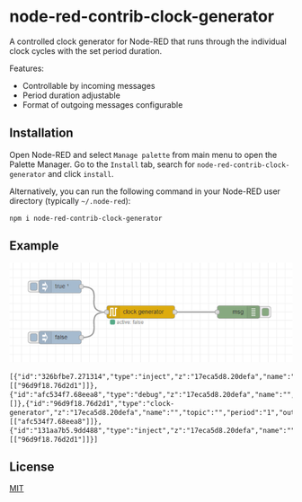 # node-red-contrib-clock-generator

A controlled clock generator for Node-RED that runs through the individual clock cycles with the set period duration.

Features:

- Controllable by incoming messages
- Period duration adjustable
- Format of outgoing messages configurable

## Installation

Open Node-RED and select `Manage palette` from main menu to open the Palette Manager. Go to the `Install` tab, search for `node-red-contrib-clock-generator` and click `install`.

Alternatively, you can run the following command in your Node-RED user directory (typically `~/.node-red`):

```
npm i node-red-contrib-clock-generator
```

## Example

![](example.png)

```
[{"id":"326bfbe7.271314","type":"inject","z":"17eca5d8.20defa","name":"","topic":"","payload":"true","payloadType":"bool","repeat":"","crontab":"","once":true,"onceDelay":0.1,"x":390,"y":260,"wires":[["96d9f18.76d2d1"]]},{"id":"afc534f7.68eea8","type":"debug","z":"17eca5d8.20defa","name":"","active":true,"tosidebar":true,"console":false,"tostatus":false,"complete":"true","targetType":"full","x":810,"y":320,"wires":[]},{"id":"96d9f18.76d2d1","type":"clock-generator","z":"17eca5d8.20defa","name":"","topic":"","period":"1","output":"1","x":580,"y":320,"wires":[["afc534f7.68eea8"]]},{"id":"131aa7b5.9dd488","type":"inject","z":"17eca5d8.20defa","name":"","topic":"","payload":"false","payloadType":"bool","repeat":"","crontab":"","once":false,"onceDelay":0.1,"x":390,"y":380,"wires":[["96d9f18.76d2d1"]]}]
```

## License

[MIT](LICENSE)